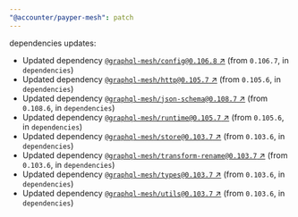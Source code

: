 ```yaml
---
"@accounter/payper-mesh": patch
---
```

dependencies updates:
  - Updated dependency [`@graphql-mesh/config@0.106.8` ↗︎](https://www.npmjs.com/package/@graphql-mesh/config/v/0.106.8) (from `0.106.7`, in `dependencies`)
  - Updated dependency [`@graphql-mesh/http@0.105.7` ↗︎](https://www.npmjs.com/package/@graphql-mesh/http/v/0.105.7) (from `0.105.6`, in `dependencies`)
  - Updated dependency [`@graphql-mesh/json-schema@0.108.7` ↗︎](https://www.npmjs.com/package/@graphql-mesh/json-schema/v/0.108.7) (from `0.108.6`, in `dependencies`)
  - Updated dependency [`@graphql-mesh/runtime@0.105.7` ↗︎](https://www.npmjs.com/package/@graphql-mesh/runtime/v/0.105.7) (from `0.105.6`, in `dependencies`)
  - Updated dependency [`@graphql-mesh/store@0.103.7` ↗︎](https://www.npmjs.com/package/@graphql-mesh/store/v/0.103.7) (from `0.103.6`, in `dependencies`)
  - Updated dependency [`@graphql-mesh/transform-rename@0.103.7` ↗︎](https://www.npmjs.com/package/@graphql-mesh/transform-rename/v/0.103.7) (from `0.103.6`, in `dependencies`)
  - Updated dependency [`@graphql-mesh/types@0.103.7` ↗︎](https://www.npmjs.com/package/@graphql-mesh/types/v/0.103.7) (from `0.103.6`, in `dependencies`)
  - Updated dependency [`@graphql-mesh/utils@0.103.7` ↗︎](https://www.npmjs.com/package/@graphql-mesh/utils/v/0.103.7) (from `0.103.6`, in `dependencies`)
